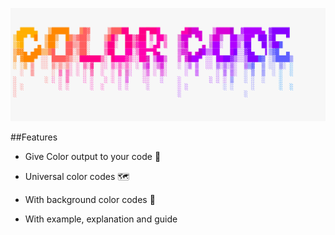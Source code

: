 <p>
<img src="https://github.com/basu021/colorcode/blob/master/logo/main.png"><br>

</p>
##Features

- Give Color output to your code 🎨



- Universal color codes 🗺️
- With background color codes 🤗
- With example, explanation and guide
